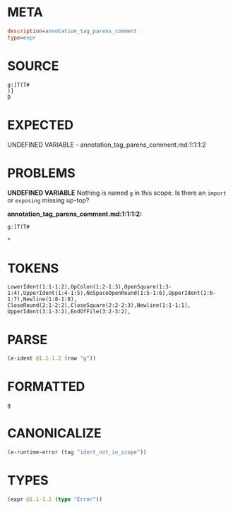 # META
~~~ini
description=annotation_tag_parens_comment
type=expr
~~~
# SOURCE
~~~roc
g:[T(T#
)]
D
~~~
# EXPECTED
UNDEFINED VARIABLE - annotation_tag_parens_comment.md:1:1:1:2
# PROBLEMS
**UNDEFINED VARIABLE**
Nothing is named `g` in this scope.
Is there an `import` or `exposing` missing up-top?

**annotation_tag_parens_comment.md:1:1:1:2:**
```roc
g:[T(T#
```
^


# TOKENS
~~~zig
LowerIdent(1:1-1:2),OpColon(1:2-1:3),OpenSquare(1:3-1:4),UpperIdent(1:4-1:5),NoSpaceOpenRound(1:5-1:6),UpperIdent(1:6-1:7),Newline(1:8-1:8),
CloseRound(2:1-2:2),CloseSquare(2:2-2:3),Newline(1:1-1:1),
UpperIdent(3:1-3:2),EndOfFile(3:2-3:2),
~~~
# PARSE
~~~clojure
(e-ident @1.1-1.2 (raw "g"))
~~~
# FORMATTED
~~~roc
g
~~~
# CANONICALIZE
~~~clojure
(e-runtime-error (tag "ident_not_in_scope"))
~~~
# TYPES
~~~clojure
(expr @1.1-1.2 (type "Error"))
~~~
